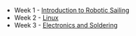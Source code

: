  * Week 1 - [Introduction to Robotic Sailing](https://docs.google.com/presentation/d/1mXyZDn5pAF8RJxOnn1lrPGc7aDZVtBYQPLyOgx8LrN8/edit?usp=sharing)
 * Week 2 - [Linux](linux)
 * Week 3 - [Electronics and Soldering](electronics)
 
